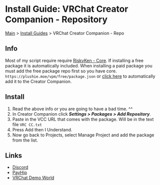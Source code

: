 # Install Guide: VRChat Creator Companion - Repository

[Main](../../) > [Install Guides](../) > VRChat Creator Companion - Repo

## Info

Most of my script require require [RiskyKen - Core](https://payhip.com/b/cg4tN). If installing a free package it is automatically included. When installing a paid package you must add the free package repo first so you have core. `https://plushie.moe/vpm/free/package.json` or [click here](vcc://vpm/addRepo?url=https%3A%2F%2Fplushie.moe%2Fvpm%2Ffree%2Fpackage.json) to automatically add it to the Creator Companion.

## Install

1. Read the above info or you are going to have a bad time. ^^
2. In Creator Companion click ***Settings > Packages > Add Repository***.
3. Paste in the VCC URL that comes with the package. Will be in the text file `VRC CC.txt`
4. Press Add then I Understand.
5. Now go back to Projects, select Manage Project and add the package from the list.

## Links

- [Discord](https://discord.gg/tDgEmFZp5z)
- [PayHip](https://payhip.com/RiskyKen)
- [VRChat Demo World](https://vrchat.com/home/world/wrld_c220f9c7-f451-403b-bfae-89165c0eca5d)